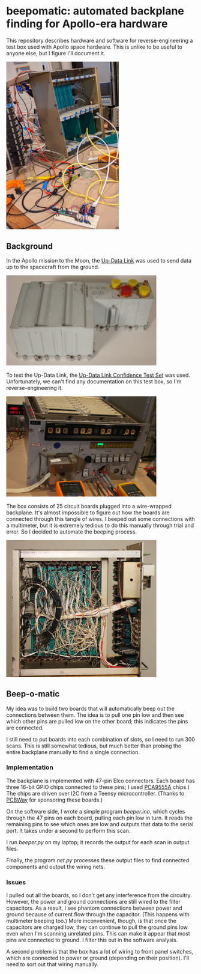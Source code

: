 # beepomatic: automated backplane finding for Apollo-era hardware

This repository describes hardware and software for reverse-engineering a test box used with Apollo space hardware.
This is unlike to be useful to anyone else, but I figure I'll document it.

<img alt="The test system in action. Two boards are plugged into the box at the back and are controlled by the breadboarded Teensy in front." src="https://github.com/shirriff/beepomatic/blob/main/imgs/box-in-action.jpg?raw=true" width="300" />

## Background

In the Apollo mission to the Moon, the [Up-Data Link](https://mobile.twitter.com/kenshirriff/status/1433169432709373953) was used to send data up to the spacecraft from
the ground.

<img alt="The Up-Data Link is a metal box painted a military gray. The box is roughly L-shaped and has several round connectors on top." src="https://raw.githubusercontent.com/shirriff/beepomatic/main/imgs/updata-link.jpg" width="400" />

To test the Up-Data Link, the [Up-Data Link Confidence Test Set](https://twitter.com/kenshirriff/status/1432411774985195527) was used.
Unfortunately, we can't find any documentation on this test box, so I'm reverse-engineering it.

<img alt="The up-data test box is a large rack-mountable box. It has a paper tape reader and switches, buttons, and illuminated digits on the front. 25 modules are plugged into the top of the box." src="https://raw.githubusercontent.com/shirriff/beepomatic/main/imgs/updata-test-box.jpg" width="400" />

The box consists of 25 circuit boards plugged into a wire-wrapped backplane. It's almost impossible to figure out how the boards are connected through this
tangle of wires. I beeped out some connections with a multimeter, but it is extremely tedious to do this manually through trial and error.
So I decided to automate the beeping process.

<img alt="View of the backplane, a tangled mass of white wires." src="https://raw.githubusercontent.com/shirriff/beepomatic/main/imgs/backplane-view.jpg" width="400" />

## Beep-o-matic

My idea was to build two boards that will automatically beep out the connections between them.
The idea is to pull one pin low and then see which other pins are pulled low on the other board; this indicates the pins are connected.

I still need to put boards into each combination of slots, so I need to run 300 scans. This is still somewhat tedious, but much better than probing the entire backplane
manually to find a single connection.

### Implementation

The backplane is implemented with 47-pin Elco connectors. Each board has three 16-bit GPIO chips connected to these pins; I used [PCA9555A](https://www.nxp.com/docs/en/data-sheet/PCA9555A.pdf) chips.)
The chips are driven over I2C from a Teensy microcontroller.
(Thanks to [PCBWay](https://www.pcbway.com/) for sponsoring these boards.)

On the software side, I wrote a simple program *beeper.ino*, which cycles through the 47 pins on each board, pulling each pin low in turn. It reads the remaining pins to see which ones are low
and outputs that data to the serial port. It takes under a second to perform this scan.

I run *beeper.py* on my laptop; it records the output for each scan in output files.

Finally, the program *net.py* processes these output files to find connected components and output the wiring nets.

### Issues

I pulled out all the boards, so I don't get any interference from the circuitry. However, the power and ground connections are still wired to the filter capacitors.
As a result, I see phantom connections between power and ground because of current flow through the capacitor. (This happens with multimeter beeping too.)
More inconvenient, though, is that once the capacitors are charged low, they can continue to pull the ground pins low even when I'm scanning unrelated pins.
This can make it appear that most pins are connected to ground. I filter this out in the software analysis.

A second problem is that the box has a lot of wiring to front panel switches, which are connected to power or ground (depending on their position).
I'll need to sort out that wiring manually.
 


